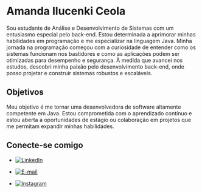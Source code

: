 # Amanda Ilucenki Ceola

Sou estudante de Análise e Desenvolvimento de Sistemas com um entusiasmo especial pelo back-end. Estou determinada a aprimorar minhas habilidades em programação e me especializar na linguagem Java. Minha jornada na programação começou com a curiosidade de entender como os sistemas funcionam nos bastidores e como as aplicações podem ser otimizadas para desempenho e segurança. À medida que avancei nos estudos, descobri minha paixão pelo desenvolvimento back-end, onde posso projetar e construir sistemas robustos e escaláveis.


## Objetivos

Meu objetivo é me tornar uma desenvolvedora de software altamente competente em Java. Estou comprometida com o aprendizado contínuo e estou aberta a oportunidades de estágio ou colaboração em projetos que me permitam expandir minhas habilidades.


## Conecte-se comigo 


- [![LinkedIn](https://img.shields.io/badge/LinkedIn-000?style=for-the-badge&logo=linkedin&logoColor=0E76A8)](https://www.linkedin.com/in/amandaceola/)

- [![E-mail](https://img.shields.io/badge/-Email-000?style=for-the-badge&logo=microsoft-outlook&logoColor=007BFF)](mailto:amandaceola@gmail.com)

- [![Instagram](https://img.shields.io/badge/Instagram-000?style=for-the-badge&logo=instagram)](https://www.instagram.com/ilucenskiamanda/)





